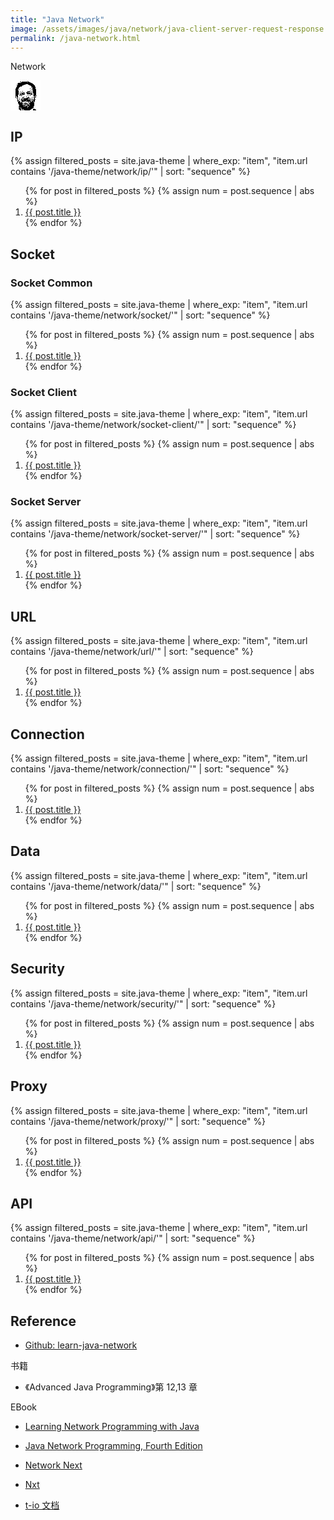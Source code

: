 ```yaml
---
title: "Java Network"
image: /assets/images/java/network/java-client-server-request-response.png
permalink: /java-network.html
---
```


Network

<IMG
SRC="data:image/gif;base64,R0lGODdhMAAwAPAAAAAAAP///ywAAAAAMAAw
AAAC8IyPqcvt3wCcDkiLc7C0qwyGHhSWpjQu5yqmCYsapyuvUUlvONmOZtfzgFz
ByTB10QgxOR0TqBQejhRNzOfkVJ+5YiUqrXF5Y5lKh/DeuNcP5yLWGsEbtLiOSp
a/TPg7JpJHxyendzWTBfX0cxOnKPjgBzi4diinWGdkF8kjdfnycQZXZeYGejmJl
ZeGl9i2icVqaNVailT6F5iJ90m6mvuTS4OK05M0vDk0Q4XUtwvKOzrcd3iq9uis
F81M1OIcR7lEewwcLp7tuNNkM3uNna3F2JQFo97Vriy/Xl4/f1cf5VWzXyym7PH
hhx4dbgYKAAA7"
ALT="Larry">

## IP

{%
assign filtered_posts = site.java-theme |
where_exp: "item", "item.url contains '/java-theme/network/ip/'" |
sort: "sequence"
%}
<ol>
    {% for post in filtered_posts %}
    {% assign num = post.sequence | abs %}
    <li>
        <a href="{{ post.url }}">{{ post.title }}</a>
    </li>
    {% endfor %}
</ol>

## Socket

### Socket Common

{%
assign filtered_posts = site.java-theme |
where_exp: "item", "item.url contains '/java-theme/network/socket/'" |
sort: "sequence"
%}
<ol>
    {% for post in filtered_posts %}
    {% assign num = post.sequence | abs %}
    <li>
        <a href="{{ post.url }}">{{ post.title }}</a>
    </li>
    {% endfor %}
</ol>

### Socket Client

{%
assign filtered_posts = site.java-theme |
where_exp: "item", "item.url contains '/java-theme/network/socket-client/'" |
sort: "sequence"
%}
<ol>
    {% for post in filtered_posts %}
    {% assign num = post.sequence | abs %}
    <li>
        <a href="{{ post.url }}">{{ post.title }}</a>
    </li>
    {% endfor %}
</ol>

### Socket Server

{%
assign filtered_posts = site.java-theme |
where_exp: "item", "item.url contains '/java-theme/network/socket-server/'" |
sort: "sequence"
%}
<ol>
    {% for post in filtered_posts %}
    {% assign num = post.sequence | abs %}
    <li>
        <a href="{{ post.url }}">{{ post.title }}</a>
    </li>
    {% endfor %}
</ol>

## URL

{%
assign filtered_posts = site.java-theme |
where_exp: "item", "item.url contains '/java-theme/network/url/'" |
sort: "sequence"
%}
<ol>
    {% for post in filtered_posts %}
    {% assign num = post.sequence | abs %}
    <li>
        <a href="{{ post.url }}">{{ post.title }}</a>
    </li>
    {% endfor %}
</ol>

## Connection

{%
assign filtered_posts = site.java-theme |
where_exp: "item", "item.url contains '/java-theme/network/connection/'" |
sort: "sequence"
%}
<ol>
    {% for post in filtered_posts %}
    {% assign num = post.sequence | abs %}
    <li>
        <a href="{{ post.url }}">{{ post.title }}</a>
    </li>
    {% endfor %}
</ol>

## Data

{%
assign filtered_posts = site.java-theme |
where_exp: "item", "item.url contains '/java-theme/network/data/'" |
sort: "sequence"
%}
<ol>
    {% for post in filtered_posts %}
    {% assign num = post.sequence | abs %}
    <li>
        <a href="{{ post.url }}">{{ post.title }}</a>
    </li>
    {% endfor %}
</ol>

## Security

{%
assign filtered_posts = site.java-theme |
where_exp: "item", "item.url contains '/java-theme/network/security/'" |
sort: "sequence"
%}
<ol>
    {% for post in filtered_posts %}
    {% assign num = post.sequence | abs %}
    <li>
        <a href="{{ post.url }}">{{ post.title }}</a>
    </li>
    {% endfor %}
</ol>

## Proxy

{%
assign filtered_posts = site.java-theme |
where_exp: "item", "item.url contains '/java-theme/network/proxy/'" |
sort: "sequence"
%}
<ol>
    {% for post in filtered_posts %}
    {% assign num = post.sequence | abs %}
    <li>
        <a href="{{ post.url }}">{{ post.title }}</a>
    </li>
    {% endfor %}
</ol>

## API

{%
assign filtered_posts = site.java-theme |
where_exp: "item", "item.url contains '/java-theme/network/api/'" |
sort: "sequence"
%}
<ol>
    {% for post in filtered_posts %}
    {% assign num = post.sequence | abs %}
    <li>
        <a href="{{ post.url }}">{{ post.title }}</a>
    </li>
    {% endfor %}
</ol>

## Reference

- [Github: learn-java-network](https://github.com/lsieun/learn-java-network)

书籍

- 《Advanced Java Programming》第 12,13 章

EBook

- [Learning Network Programming with Java]()
- [Java Network Programming, Fourth Edition]()

- [Network Next](https://www.networknext.com/)
- [Nxt](https://www.jelurida.com/nxt)
- [t-io 文档](https://www.tiocloud.com/doc/tio/85)
